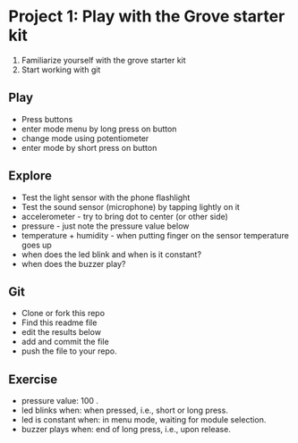 # Project 1: Play with the Grove starter kit

1. Familiarize yourself with the grove starter kit
2. Start working with git

## Play
 - Press buttons
 - enter mode menu by long press on button
 - change mode using potentiometer
 - enter mode by short press on button

## Explore
 - Test the light sensor with the phone flashlight
 - Test the sound sensor (microphone) by tapping lightly on it
 - accelerometer - try to bring dot to center (or other side)
 - pressure - just note the pressure value below
 - temperature + humidity - when putting finger on the sensor temperature goes up
 - when does the led blink and when is it constant?
 - when does the buzzer play?

## Git
 - Clone or fork this repo
 - Find this readme file
 - edit the results below
 - add and commit the file
 - push the file to your repo.

## Exercise
- pressure value:    100 .
- led blinks when:    when pressed, i.e., short or long press.
- led is constant when:    in menu mode, waiting for module selection.
- buzzer plays when:    end of long press, i.e., upon release. 
